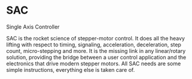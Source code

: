 # SAC
Single Axis Controller

SAC is the rocket science of stepper-motor control. It does all the heavy lifting with respect to timing, signaling, acceleration, deceleration, step count, micro-stepping and more. It is the missing link in any linear/rotary solution, providing the bridge between a user control application and the electronics that drive modern stepper motors. All SAC needs are some simple instructions, everything else is taken care of.
